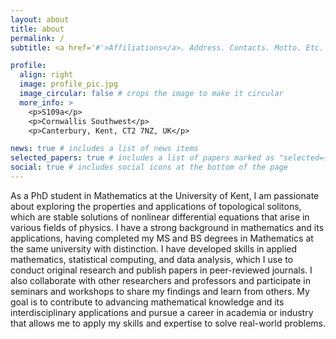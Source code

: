 ```yaml
---
layout: about
title: about
permalink: /
subtitle: <a href='#'>Affiliations</a>. Address. Contacts. Motto. Etc.

profile:
  align: right
  image: profile_pic.jpg
  image_circular: false # crops the image to make it circular
  more_info: >
    <p>S109a</p>
    <p>Cornwallis Southwest</p>
    <p>Canterbury, Kent, CT2 7NZ, UK</p>

news: true # includes a list of news items
selected_papers: true # includes a list of papers marked as "selected={true}"
social: true # includes social icons at the bottom of the page
---
```


As a PhD student in Mathematics at the University of Kent, I am passionate about exploring the properties and applications of topological solitons, which are stable solutions of nonlinear differential equations that arise in various fields of physics. I have a strong background in mathematics and its applications, having completed my MS and BS degrees in Mathematics at the same university with distinction. I have developed skills in applied mathematics, statistical computing, and data analysis, which I use to conduct original research and publish papers in peer-reviewed journals. I also collaborate with other researchers and professors and participate in seminars and workshops to share my findings and learn from others. My goal is to contribute to advancing mathematical knowledge and its interdisciplinary applications and pursue a career in academia or industry that allows me to apply my skills and expertise to solve real-world problems.
